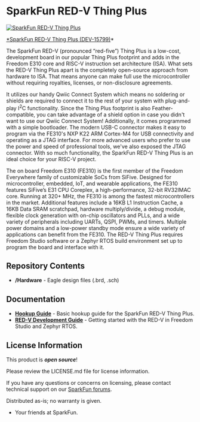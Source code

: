 SparkFun RED-V Thing Plus
========================================

[![SparkFun RED-V Thing Plus](https://cdn.sparkfun.com/assets/parts/1/4/4/0/8/15799-SparkFun_RED-V_Thing_Plus_-_SiFive_RISC-V_FE310_SoC-01.jpg)](https://www.sparkfun.com/products/15799)

[*SparkFun RED-V Thing Plus (DEV-15799)](https://www.sparkfun.com/products/15799)*

The SparkFun RED-V (pronounced “red-five”) Thing Plus is a low-cost, development board in our popular Thing Plus footprint and adds in the Freedom E310 core and RISC-V instruction set architecture (ISA). What sets the RED-V Thing Plus apart is the completely open-source approach from hardware to ISA. That means anyone can make full use the microcontroller without requiring royalties, licenses, or non-disclosure agreements.

It utilizes our handy Qwiic Connect System which means no soldering or shields are required to connect it to the rest of your system with plug-and-play I<sup>2</sup>C functionality. Since the Thing Plus footprint is also Feather-compatible, you can take advantage of a shield option in case you didn't want to use our Qwiic Connect System! Additionally, it comes programmed with a simple bootloader. The modern USB-C connector makes it easy to program via the FE310's NXP K22 ARM Cortex-M4 for USB connectivity and operating as a JTAG interface. For more advanced users who prefer to use the power and speed of professional tools, we've also exposed the JTAG connector.  With so much functionality, the SparkFun RED-V Thing Plus is an ideal choice for your RISC-V project.

The on board Freedom E310 (FE310) is the first member of the Freedom Everywhere family of customizable SoCs from SiFive. Designed for microcontroller, embedded, IoT, and wearable applications, the FE310 features SiFive’s E31 CPU Coreplex, a high-performance, 32-bit RV32IMAC core. Running at 320+ MHz, the FE310 is among the fastest microcontrollers in the market. Additional features include a 16KB L1 Instruction Cache, a 16KB Data SRAM scratchpad, hardware multiply/divide, a debug module, flexible clock generation with on-chip oscillators and PLLs, and a wide variety of peripherals including UARTs, QSPI, PWMs, and timers. Multiple power domains and a low-power standby mode ensure a wide variety of applications can benefit from the FE310. The RED-V Thing Plus requires Freedom Studio software or a Zephyr RTOS build environment set up to program the board and interface with it.

Repository Contents
-------------------

* **/Hardware** - Eagle design files (.brd, .sch)

Documentation
--------------

* **[Hookup Guide](https://learn.sparkfun.com/tutorials/red-v-redboard-hookup-guide)** - Basic hookup guide for the SparkFun RED-V Thing Plus.
* **[RED-V Development Guide](https://learn.sparkfun.com/tutorials/red-v-development-guide)** - Getting started with the RED-V in Freedom Studio and Zephyr RTOS.

License Information
-------------------

This product is _**open source**_! 

Please review the LICENSE.md file for license information. 

If you have any questions or concerns on licensing, please contact technical support on our [SparkFun forums](https://forum.sparkfun.com/viewforum.php?f=152).

Distributed as-is; no warranty is given.

- Your friends at SparkFun.

_<COLLABORATION CREDIT>_
